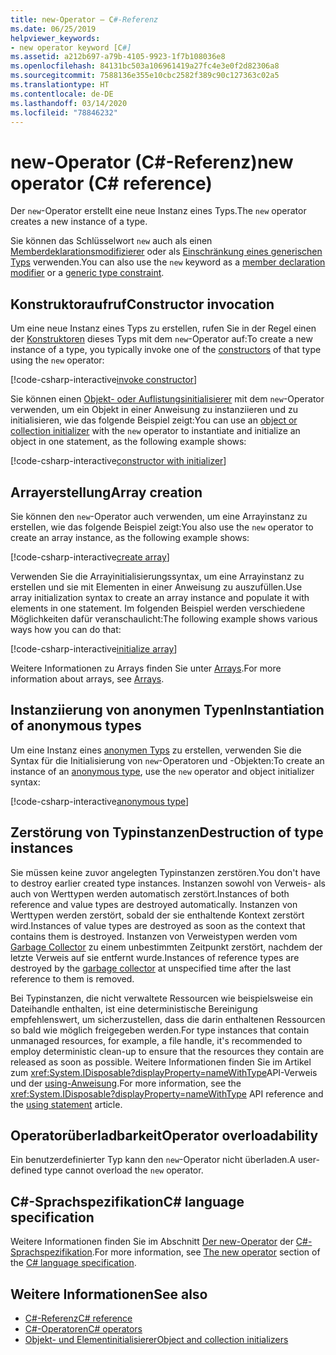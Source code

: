 ```yaml
---
title: new-Operator – C#-Referenz
ms.date: 06/25/2019
helpviewer_keywords:
- new operator keyword [C#]
ms.assetid: a212b697-a79b-4105-9923-1f7b108036e8
ms.openlocfilehash: 84131bc503a106961419a27fc4e3e0f2d82306a8
ms.sourcegitcommit: 7588136e355e10cbc2582f389c90c127363c02a5
ms.translationtype: HT
ms.contentlocale: de-DE
ms.lasthandoff: 03/14/2020
ms.locfileid: "78846232"
---
```

# <a name="new-operator-c-reference"></a><span data-ttu-id="3f49f-102">new-Operator (C#-Referenz)</span><span class="sxs-lookup"><span data-stu-id="3f49f-102">new operator (C# reference)</span></span>

<span data-ttu-id="3f49f-103">Der `new`-Operator erstellt eine neue Instanz eines Typs.</span><span class="sxs-lookup"><span data-stu-id="3f49f-103">The `new` operator creates a new instance of a type.</span></span>

<span data-ttu-id="3f49f-104">Sie können das Schlüsselwort `new` auch als einen [Memberdeklarationsmodifizierer](../keywords/new-modifier.md) oder als [Einschränkung eines generischen Typs](../keywords/new-constraint.md) verwenden.</span><span class="sxs-lookup"><span data-stu-id="3f49f-104">You can also use the `new` keyword as a [member declaration modifier](../keywords/new-modifier.md) or a [generic type constraint](../keywords/new-constraint.md).</span></span>

## <a name="constructor-invocation"></a><span data-ttu-id="3f49f-105">Konstruktoraufruf</span><span class="sxs-lookup"><span data-stu-id="3f49f-105">Constructor invocation</span></span>

<span data-ttu-id="3f49f-106">Um eine neue Instanz eines Typs zu erstellen, rufen Sie in der Regel einen der [Konstruktoren](../../programming-guide/classes-and-structs/constructors.md) dieses Typs mit dem `new`-Operator auf:</span><span class="sxs-lookup"><span data-stu-id="3f49f-106">To create a new instance of a type, you typically invoke one of the [constructors](../../programming-guide/classes-and-structs/constructors.md) of that type using the `new` operator:</span></span>

[!code-csharp-interactive[invoke constructor](snippets/NewOperator.cs#Constructor)]

<span data-ttu-id="3f49f-107">Sie können einen [Objekt- oder Auflistungsinitialisierer](../../programming-guide/classes-and-structs/object-and-collection-initializers.md) mit dem `new`-Operator verwenden, um ein Objekt in einer Anweisung zu instanziieren und zu initialisieren, wie das folgende Beispiel zeigt:</span><span class="sxs-lookup"><span data-stu-id="3f49f-107">You can use an [object or collection initializer](../../programming-guide/classes-and-structs/object-and-collection-initializers.md) with the `new` operator to instantiate and initialize an object in one statement, as the following example shows:</span></span>

[!code-csharp-interactive[constructor with initializer](snippets/NewOperator.cs#ConstructorWithInitializer)]

## <a name="array-creation"></a><span data-ttu-id="3f49f-108">Arrayerstellung</span><span class="sxs-lookup"><span data-stu-id="3f49f-108">Array creation</span></span>

<span data-ttu-id="3f49f-109">Sie können den `new`-Operator auch verwenden, um eine Arrayinstanz zu erstellen, wie das folgende Beispiel zeigt:</span><span class="sxs-lookup"><span data-stu-id="3f49f-109">You also use the `new` operator to create an array instance, as the following example shows:</span></span>

[!code-csharp-interactive[create array](snippets/NewOperator.cs#Array)]

<span data-ttu-id="3f49f-110">Verwenden Sie die Arrayinitialisierungssyntax, um eine Arrayinstanz zu erstellen und sie mit Elementen in einer Anweisung zu auszufüllen.</span><span class="sxs-lookup"><span data-stu-id="3f49f-110">Use array initialization syntax to create an array instance and populate it with elements in one statement.</span></span> <span data-ttu-id="3f49f-111">Im folgenden Beispiel werden verschiedene Möglichkeiten dafür veranschaulicht:</span><span class="sxs-lookup"><span data-stu-id="3f49f-111">The following example shows various ways how you can do that:</span></span>

[!code-csharp-interactive[initialize array](snippets/NewOperator.cs#ArrayInitialization)]

<span data-ttu-id="3f49f-112">Weitere Informationen zu Arrays finden Sie unter [Arrays](../../programming-guide/arrays/index.md).</span><span class="sxs-lookup"><span data-stu-id="3f49f-112">For more information about arrays, see [Arrays](../../programming-guide/arrays/index.md).</span></span>

## <a name="instantiation-of-anonymous-types"></a><span data-ttu-id="3f49f-113">Instanziierung von anonymen Typen</span><span class="sxs-lookup"><span data-stu-id="3f49f-113">Instantiation of anonymous types</span></span>

<span data-ttu-id="3f49f-114">Um eine Instanz eines [anonymen Typs](../../programming-guide/classes-and-structs/anonymous-types.md) zu erstellen, verwenden Sie die Syntax für die Initialisierung von `new`-Operatoren und -Objekten:</span><span class="sxs-lookup"><span data-stu-id="3f49f-114">To create an instance of an [anonymous type](../../programming-guide/classes-and-structs/anonymous-types.md), use the `new` operator and object initializer syntax:</span></span>

[!code-csharp-interactive[anonymous type](snippets/NewOperator.cs#AnonymousType)]

## <a name="destruction-of-type-instances"></a><span data-ttu-id="3f49f-115">Zerstörung von Typinstanzen</span><span class="sxs-lookup"><span data-stu-id="3f49f-115">Destruction of type instances</span></span>

<span data-ttu-id="3f49f-116">Sie müssen keine zuvor angelegten Typinstanzen zerstören.</span><span class="sxs-lookup"><span data-stu-id="3f49f-116">You don't have to destroy earlier created type instances.</span></span> <span data-ttu-id="3f49f-117">Instanzen sowohl von Verweis- als auch von Werttypen werden automatisch zerstört.</span><span class="sxs-lookup"><span data-stu-id="3f49f-117">Instances of both reference and value types are destroyed automatically.</span></span> <span data-ttu-id="3f49f-118">Instanzen von Werttypen werden zerstört, sobald der sie enthaltende Kontext zerstört wird.</span><span class="sxs-lookup"><span data-stu-id="3f49f-118">Instances of value types are destroyed as soon as the context that contains them is destroyed.</span></span> <span data-ttu-id="3f49f-119">Instanzen von Verweistypen werden vom [Garbage Collector](../../../standard/garbage-collection/index.md) zu einem unbestimmten Zeitpunkt zerstört, nachdem der letzte Verweis auf sie entfernt wurde.</span><span class="sxs-lookup"><span data-stu-id="3f49f-119">Instances of reference types are destroyed by the [garbage collector](../../../standard/garbage-collection/index.md) at unspecified time after the last reference to them is removed.</span></span>

<span data-ttu-id="3f49f-120">Bei Typinstanzen, die nicht verwaltete Ressourcen wie beispielsweise ein Dateihandle enthalten, ist eine deterministische Bereinigung empfehlenswert, um sicherzustellen, dass die darin enthaltenen Ressourcen so bald wie möglich freigegeben werden.</span><span class="sxs-lookup"><span data-stu-id="3f49f-120">For type instances that contain unmanaged resources, for example, a file handle, it's recommended to employ deterministic clean-up to ensure that the resources they contain are released as soon as possible.</span></span> <span data-ttu-id="3f49f-121">Weitere Informationen finden Sie im Artikel zum <xref:System.IDisposable?displayProperty=nameWithType>API-Verweis und der [using-Anweisung](../keywords/using-statement.md).</span><span class="sxs-lookup"><span data-stu-id="3f49f-121">For more information, see the <xref:System.IDisposable?displayProperty=nameWithType> API reference and the [using statement](../keywords/using-statement.md) article.</span></span>

## <a name="operator-overloadability"></a><span data-ttu-id="3f49f-122">Operatorüberladbarkeit</span><span class="sxs-lookup"><span data-stu-id="3f49f-122">Operator overloadability</span></span>

<span data-ttu-id="3f49f-123">Ein benutzerdefinierter Typ kann den `new`-Operator nicht überladen.</span><span class="sxs-lookup"><span data-stu-id="3f49f-123">A user-defined type cannot overload the `new` operator.</span></span>

## <a name="c-language-specification"></a><span data-ttu-id="3f49f-124">C#-Sprachspezifikation</span><span class="sxs-lookup"><span data-stu-id="3f49f-124">C# language specification</span></span>

<span data-ttu-id="3f49f-125">Weitere Informationen finden Sie im Abschnitt [Der new-Operator](~/_csharplang/spec/expressions.md#the-new-operator) der [C#-Sprachspezifikation](~/_csharplang/spec/introduction.md).</span><span class="sxs-lookup"><span data-stu-id="3f49f-125">For more information, see [The new operator](~/_csharplang/spec/expressions.md#the-new-operator) section of the [C# language specification](~/_csharplang/spec/introduction.md).</span></span>

## <a name="see-also"></a><span data-ttu-id="3f49f-126">Weitere Informationen</span><span class="sxs-lookup"><span data-stu-id="3f49f-126">See also</span></span>

- [<span data-ttu-id="3f49f-127">C#-Referenz</span><span class="sxs-lookup"><span data-stu-id="3f49f-127">C# reference</span></span>](../index.md)
- [<span data-ttu-id="3f49f-128">C#-Operatoren</span><span class="sxs-lookup"><span data-stu-id="3f49f-128">C# operators</span></span>](index.md)
- [<span data-ttu-id="3f49f-129">Objekt- und Elementinitialisierer</span><span class="sxs-lookup"><span data-stu-id="3f49f-129">Object and collection initializers</span></span>](../../programming-guide/classes-and-structs/object-and-collection-initializers.md)
